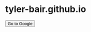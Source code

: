 # tyler-bair.github.io

<form action="https://google.com">
    <input type="submit" value="Go to Google" />
</form>
